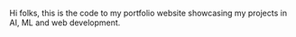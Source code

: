 Hi folks, this is the code to my portfolio website showcasing my projects in AI, ML and web development. 
